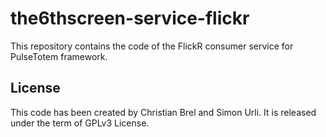 # the6thscreen-service-flickr

This repository contains the code of the FlickR consumer service for PulseTotem framework.

## License

This code has been created by Christian Brel and Simon Urli. It is released under the term of GPLv3 License.
